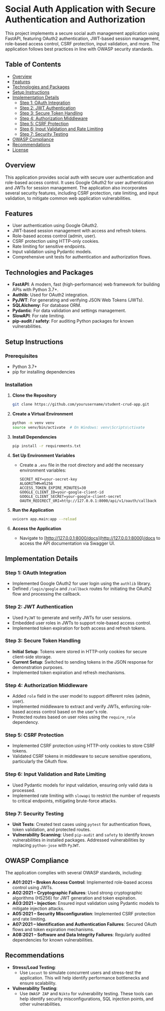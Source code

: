 
# Social Auth Application with Secure Authentication and Authorization

This project implements a secure social auth management application using FastAPI, featuring OAuth2 authentication, JWT-based session management, role-based access control, CSRF protection, input validation, and more. The application follows best practices in line with OWASP security standards.

## Table of Contents
- [Overview](#overview)
- [Features](#features)
- [Technologies and Packages](#technologies-and-packages)
- [Setup Instructions](#setup-instructions)
- [Implementation Details](#implementation-details)
  - [Step 1: OAuth Integration](#step-1-oauth-integration)
  - [Step 2: JWT Authentication](#step-2-jwt-authentication)
  - [Step 3: Secure Token Handling](#step-3-secure-token-handling)
  - [Step 4: Authorization Middleware](#step-4-authorization-middleware)
  - [Step 5: CSRF Protection](#step-5-csrf-protection)
  - [Step 6: Input Validation and Rate Limiting](#step-6-input-validation-and-rate-limiting)
  - [Step 7: Security Testing](#step-7-security-testing)
- [OWASP Compliance](#owasp-compliance)
- [Recommendations](#recommendations)
- [License](#license)

## Overview
This application provides social auth with secure user authentication and role-based access control. It uses Google OAuth2 for user authentication and JWTs for session management. The application also incorporates several security features, including CSRF protection, rate limiting, and input validation, to mitigate common web application vulnerabilities.

## Features
- User authentication using Google OAuth2.
- JWT-based session management with access and refresh tokens.
- Role-based access control (admin, user).
- CSRF protection using HTTP-only cookies.
- Rate limiting for sensitive endpoints.
- Input validation using Pydantic models.
- Comprehensive unit tests for authentication and authorization flows.

## Technologies and Packages
- **FastAPI**: A modern, fast (high-performance) web framework for building APIs with Python 3.7+.
- **Authlib**: Used for OAuth2 integration.
- **PyJWT**: For generating and verifying JSON Web Tokens (JWTs).
- **SQLAlchemy**: For database ORM.
- **Pydantic**: For data validation and settings management.
- **SlowAPI**: For rate limiting.
- **pip-audit / safety**: For auditing Python packages for known vulnerabilities.

## Setup Instructions

### Prerequisites
- Python 3.7+
- pip for installing dependencies

### Installation
1. **Clone the Repository**
    ```bash
    git clone https://github.com/yourusername/student-crud-app.git
    ```
2. **Create a Virtual Environment**
    ```bash
    python -m venv venv
    source venv/bin/activate  # On Windows: venv\Scripts\ctivate
    ```
3. **Install Dependencies**
    ```bash
    pip install -r requirements.txt
    ```

4. **Set Up Environment Variables**
    - Create a `.env` file in the root directory and add the necessary environment variables:
      ```env
      SECRET_KEY=your-secret-key
      ALGORITHM=HS256
      ACCESS_TOKEN_EXPIRE_MINUTES=30
      GOOGLE_CLIENT_ID=your-google-client-id
      GOOGLE_CLIENT_SECRET=your-google-client-secret
      OAUTH_REDIRECT_URI=http://127.0.0.1:8000/api/v1/oauth/callback
      ```

5. **Run the Application**
    ```bash
    uvicorn app.main:app --reload
    ```

6. **Access the Application**
    - Navigate to [http://127.0.0.1:8000/docs](http://127.0.0.1:8000)/docs to access the API documentation via Swagger UI.

## Implementation Details

### Step 1: OAuth Integration
- Implemented Google OAuth2 for user login using the `authlib` library.
- Defined `/login/google` and `/callback` routes for initiating the OAuth2 flow and processing the callback.

### Step 2: JWT Authentication
- Used `PyJWT` to generate and verify JWTs for user sessions.
- Embedded user roles in JWTs to support role-based access control.
- Implemented token expiration for both access and refresh tokens.

### Step 3: Secure Token Handling
- **Initial Setup**: Tokens were stored in HTTP-only cookies for secure client-side storage.
- **Current Setup**: Switched to sending tokens in the JSON response for demonstration purposes.
- Implemented token expiration and refresh mechanisms.

### Step 4: Authorization Middleware
- Added `role` field in the user model to support different roles (admin, user).
- Implemented middleware to extract and verify JWTs, enforcing role-based access control based on the user's role.
- Protected routes based on user roles using the `require_role` dependency.

### Step 5: CSRF Protection
- Implemented CSRF protection using HTTP-only cookies to store CSRF tokens.
- Validated CSRF tokens in middleware to secure sensitive operations, particularly the OAuth flow.

### Step 6: Input Validation and Rate Limiting
- Used Pydantic models for input validation, ensuring only valid data is processed.
- Implemented rate limiting with `slowapi` to restrict the number of requests to critical endpoints, mitigating brute-force attacks.

### Step 7: Security Testing
- **Unit Tests**: Created test cases using `pytest` for authentication flows, token validation, and protected routes.
- **Vulnerability Scanning**: Used `pip-audit` and `safety` to identify known vulnerabilities in installed packages. Addressed vulnerabilities by replacing `python-jose` with `PyJWT`.

## OWASP Compliance
The application complies with several OWASP standards, including:

- **A01:2021 – Broken Access Control**: Implemented role-based access control using JWTs.
- **A02:2021 – Cryptographic Failures**: Used strong cryptographic algorithms (HS256) for JWT generation and token expiration.
- **A03:2021 – Injection**: Ensured input validation using Pydantic models to mitigate injection attacks.
- **A05:2021 – Security Misconfiguration**: Implemented CSRF protection and rate limiting.
- **A07:2021 – Identification and Authentication Failures**: Secured OAuth flows and token expiration mechanisms.
- **A08:2021 – Software and Data Integrity Failures**: Regularly audited dependencies for known vulnerabilities.

## Recommendations
- **Stress/Load Testing**:
  - Use `Locust` to simulate concurrent users and stress-test the application. This will help identify performance bottlenecks and ensure scalability.
- **Vulnerability Testing**:
  - Use `OWASP ZAP` and `Nikto` for vulnerability testing. These tools can help identify security misconfigurations, SQL injection points, and other vulnerabilities.

